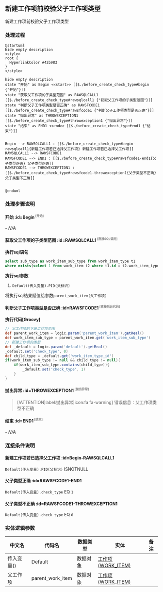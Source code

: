 ## 新建工作项前校验父子工作项类型 <!-- {docsify-ignore-all} -->

   新建工作项前校验父子工作项类型

### 处理过程

```plantuml
@startuml
hide empty description
<style>
root {
  HyperlinkColor #42b983
}
</style>

hide empty description
state "开始" as Begin <<start>> [[$./before_create_check_type#begin {"开始"}]]
state "获取父工作项的子类型范围" as RAWSQLCALL1  [[$./before_create_check_type#rawsqlcall1 {"获取父工作项的子类型范围"}]]
state "判断父子工作项类型是否正确" as RAWSFCODE1  [[$./before_create_check_type#rawsfcode1 {"判断父子工作项类型是否正确"}]]
state "抛出异常" as THROWEXCEPTION1  [[$./before_create_check_type#throwexception1 {"抛出异常"}]]
state "结束" as END1 <<end>> [[$./before_create_check_type#end1 {"结束"}]]


Begin --> RAWSQLCALL1 : [[$./before_create_check_type#begin-rawsqlcall1{新建工作项若已选择父工作项} 新建工作项若已选择父工作项]]
RAWSQLCALL1 --> RAWSFCODE1
RAWSFCODE1 --> END1 : [[$./before_create_check_type#rawsfcode1-end1{父子类型正确} 父子类型正确]]
RAWSFCODE1 --> THROWEXCEPTION1 : [[$./before_create_check_type#rawsfcode1-throwexception1{父子类型不正确} 父子类型不正确]]


@enduml
```


### 处理步骤说明

#### 开始 :id=Begin<sup class="footnote-symbol"> <font color=gray size=1>[开始]</font></sup>



*- N/A*
#### 获取父工作项的子类型范围 :id=RAWSQLCALL1<sup class="footnote-symbol"> <font color=gray size=1>[直接SQL调用]</font></sup>



<p class="panel-title"><b>执行sql语句</b></p>

```sql
select sub_type as work_item_sub_type from work_item_type t1
where exists(select 1 from work_item t2 where t1.id = t2.work_item_type_id and t2.id = ?)
```

<p class="panel-title"><b>执行sql参数</b></p>

1. `Default(传入变量).PID(父标识)`

将执行sql结果赋值给参数`parent_work_item(父工作项)`

#### 判断父子工作项类型是否正确 :id=RAWSFCODE1<sup class="footnote-symbol"> <font color=gray size=1>[直接后台代码]</font></sup>



<p class="panel-title"><b>执行代码[Groovy]</b></p>

```groovy
// 父工作项的下级工作项范围
def parent_work_item = logic.param('parent_work_item').getReal()
def work_item_sub_type = parent_work_item.get('work_item_sub_type')
// 新建工作项的类型
def _default = logic.param('default').getReal()
_default.set('check_type', 0)
def child_type = _default.get('work_item_type_id')
if(work_item_sub_type != null && child_type != null){
    if(work_item_sub_type.contains(child_type)){
        _default.set('check_type', 1)
    }
}

```

#### 抛出异常 :id=THROWEXCEPTION1<sup class="footnote-symbol"> <font color=gray size=1>[抛出异常]</font></sup>



> [!ATTENTION|label:抛出异常|icon:fa fa-warning]
> 错误信息：父工作项类型不正确

#### 结束 :id=END1<sup class="footnote-symbol"> <font color=gray size=1>[结束]</font></sup>



*- N/A*


### 连接条件说明
#### 新建工作项若已选择父工作项 :id=Begin-RAWSQLCALL1

`Default(传入变量).PID(父标识)` ISNOTNULL
#### 父子类型正确 :id=RAWSFCODE1-END1

`Default(传入变量).check_type` EQ `1`
#### 父子类型不正确 :id=RAWSFCODE1-THROWEXCEPTION1

`Default(传入变量).check_type` EQ `0`


### 实体逻辑参数

|    中文名   |    代码名    |  数据类型    |  实体   |备注 |
| --------| --------| -------- | -------- | --------   |
|传入变量(<i class="fa fa-check"/></i>)|Default|数据对象|[工作项(WORK_ITEM)](module/ProjMgmt/work_item.md)||
|父工作项|parent_work_item|数据对象|[工作项(WORK_ITEM)](module/ProjMgmt/work_item.md)||
